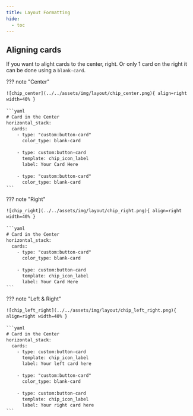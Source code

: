 ```yaml
---
title: Layout Formatting
hide:
  - toc
---
```


## Aligning cards

If you want to alight cards to the center, right. Or only 1 card on the right it can be done using a `blank-card`.

<!-- markdownlint-disable -->
??? note "Center"

    ![chip_center](../../assets/img/layout/chip_center.png){ align=right width=40% }

    ```yaml
    # Card in the Center
    horizontal_stack:
      cards:
        - type: "custom:button-card"
          color_type: blank-card

        - type: custom:button-card
          template: chip_icon_label
          label: Your Card Here

        - type: "custom:button-card"
          color_type: blank-card
    ```

??? note "Right"

    ![chip_right](../../assets/img/layout/chip_right.png){ align=right width=40% }

    ```yaml
    # Card in the Center
    horizontal_stack:
      cards:
        - type: "custom:button-card"
          color_type: blank-card

        - type: custom:button-card
          template: chip_icon_label
          label: Your Card Here
    ```

??? note "Left & Right"

    ![chip_left_right](../../assets/img/layout/chip_left_right.png){ align=right width=40% }

    ```yaml
    # Card in the Center
    horizontal_stack:
      cards:
        - type: custom:button-card
          template: chip_icon_label
          label: Your left card here

        - type: "custom:button-card"
          color_type: blank-card

        - type: custom:button-card
          template: chip_icon_label
          label: Your right card here
    ```
<!-- markdownlint-enable -->
